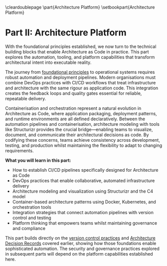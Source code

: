 \cleardoublepage
\part{Architecture Platform}
\setbookpart{Architecture Platform}

# Part II: Architecture Platform

With the foundational principles established, we now turn to the technical building blocks that enable Architecture as Code in practice. This part explores the automation, tooling, and platform capabilities that transform architectural intent into executable reality.

The journey from [foundational principles](02_fundamental_principles.md) to operational systems requires robust automation and deployment pipelines. Modern organisations must combine DevOps practices with CI/CD workflows that treat infrastructure and architecture with the same rigour as application code. This integration creates the feedback loops and quality gates essential for reliable, repeatable delivery.

Containerisation and orchestration represent a natural evolution in Architecture as Code, where application packaging, deployment patterns, and runtime environments are all defined declaratively. Between the automation pipelines and containerisation, architecture modeling with tools like Structurizr provides the crucial bridge—enabling teams to visualize, document, and communicate their architectural decisions as code. By codifying these concerns, teams achieve consistency across development, testing, and production whilst maintaining the flexibility to adapt to changing requirements.

**What you will learn in this part:**

- How to establish CI/CD pipelines specifically designed for Architecture as Code
- DevOps practices that enable collaborative, automated infrastructure delivery
- Architecture modeling and visualization using Structurizr and the C4 model
- Container-based architecture patterns using Docker, Kubernetes, and orchestration tools
- Integration strategies that connect automation pipelines with version control and testing
- Platform thinking that empowers teams whilst maintaining governance and compliance

This part builds directly on the [version control practices](03_version_control.md) and [Architecture Decision Records](04_adr.md) covered earlier, showing how those foundations enable sophisticated automation. The security and governance practices explored in subsequent parts will depend on the platform capabilities established here.
